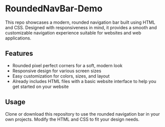 # RoundedNavBar-Demo

This repo showcases a modern, rounded navigation bar built using HTML and CSS. Designed with responsiveness in mind, it provides a smooth and customizable navigation experience suitable for websites and web applications.

## Features
- Rounded pixel perfect corners for a soft, modern look
- Responsive design for various screen sizes
- Easy customization for colors, sizes, and layout
- Already includes HTML files with a basic website interface to help you get started on your website

## Usage
Clone or download this repository to use the rounded navigation bar in your own projects. Modify the HTML and CSS to fit your design needs.
